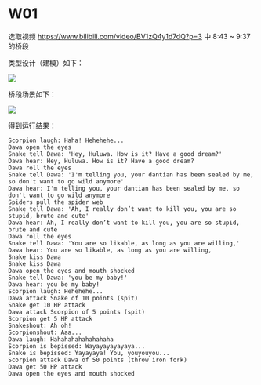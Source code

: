 

# W01

选取视频 https://www.bilibili.com/video/BV1zQ4y1d7dQ?p=3 中 8:43 ~ 9:37 的桥段

类型设计（建模）如下：

![](F:\Junior\Java\hw1\191220004\out\uml\characters\characters.png)

桥段场景如下：

![](F:\Junior\Java\hw1\191220004\out\uml\timeline\timeline.png)

得到运行结果：

```
Scorpion laugh: Haha! Hehehehe...
Dawa open the eyes
Snake tell Dawa: 'Hey, Huluwa. How is it? Have a good dream?'
Dawa hear: Hey, Huluwa. How is it? Have a good dream?
Dawa roll the eyes
Snake tell Dawa: 'I'm telling you, your dantian has been sealed by me, so don't want to go wild anymore'
Dawa hear: I'm telling you, your dantian has been sealed by me, so don't want to go wild anymore
Spiders pull the spider web
Snake tell Dawa: 'Ah, I really don’t want to kill you, you are so stupid, brute and cute'
Dawa hear: Ah, I really don’t want to kill you, you are so stupid, brute and cute
Dawa roll the eyes
Snake tell Dawa: 'You are so likable, as long as you are willing,'
Dawa hear: You are so likable, as long as you are willing,
Snake kiss Dawa
Snake kiss Dawa
Dawa open the eyes and mouth shocked
Snake tell Dawa: 'you be my baby!'
Dawa hear: you be my baby!
Scorpion laugh: Hehehehe...
Dawa attack Snake of 10 points (spit)
Snake get 10 HP attack
Dawa attack Scorpion of 5 points (spit)
Scorpion get 5 HP attack
Snakeshout: Ah oh!
Scorpionshout: Aaa...
Dawa laugh: Hahahahahahahahaha
Scorpion is bepissed: Wayayayayayaya...
Snake is bepissed: Yayayaya! You, youyouyou...
Scorpion attack Dawa of 50 points (throw iron fork)
Dawa get 50 HP attack
Dawa open the eyes and mouth shocked
```


